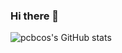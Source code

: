 ### Hi there 👋

<!--
**pcbcos/pcbcos** is a ✨ _special_ ✨ repository because its `README.md` (this file) appears on your GitHub profile.

Here are some ideas to get you started:

- 🔭 I’m currently working on ...
- 🌱 I’m currently learning ...
- 👯 I’m looking to collaborate on ...
- 🤔 I’m looking for help with ...
- 💬 Ask me about ...
- 📫 How to reach me: ...
- 😄 Pronouns: ...
- ⚡ Fun fact: ...
-->
![pcbcos's GitHub stats](https://github-readme-stats.vercel.app/api?username=pcbcos&show_icons=true&count_private=true&include_all_commits=true)
